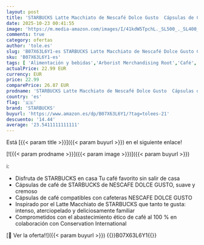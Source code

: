 ```yaml
---
layout: post
title: 'STARBUCKS Latte Macchiato de Nescafé Dolce Gusto  Cápsulas de Café 6 x 12  72 Cápsulas '
date: 2025-10-23 00:41:55
image: 'https://m.media-amazon.com/images/I/41kdW5TpchL._SL500_._SL400_.jpg'
comments: true
category: ofertas
author: 'tole.es'
slug: 'B07X63L6Y1-es STARBUCKS Latte Macchiato de Nescafé Dolce Gusto Cápsulas...'
sku: 'B07X63L6Y1-es'
tags: [ 'Alimentación y bebidas','Arborist Merchandising Root','Café','Café para Dolce Gusto','Café para máquinas Dolce Gusto','Café, té y bebidas','Cápsulas de café','Novedades en Alimentación y bebidas','Self Service','Special Features Stores','dd53b5bc-bcd1-4c9b-ab43-793ed912ccdd_0','dd53b5bc-bcd1-4c9b-ab43-793ed912ccdd_2401','dd53b5bc-bcd1-4c9b-ab43-793ed912ccdd_4501','dd53b5bc-bcd1-4c9b-ab43-793ed912ccdd_7301','dd53b5bc-bcd1-4c9b-ab43-793ed912ccdd_901','dolce','gusto','starbucks','🇪🇸', ]
actualPrice: 22.99 EUR
currency: EUR
price: 22.99
comparePrice: 26.87 EUR
prodname: 'STARBUCKS Latte Macchiato de Nescafé Dolce Gusto  Cápsulas de Café 6 x 12  72 Cápsulas '
country: 'es'
flag: '🇪🇸'
brand: 'STARBUCKS'
buyurl: 'https://www.amazon.es/dp/B07X63L6Y1/?tag=tolees-21'
descuento: '14.44'
average: '23.5411111111111'
---
```


Está [{{< param title >}}]({{< param buyurl >}}) en el siguiente enlace!

[![{{< param prodname >}}]({{< param image >}})]({{< param buyurl >}})

ℹ️:

- Disfruta de STARBUCKS en casa Tu café favorito sin salir de casa
- Cápsulas de café de STARBUCKS de NESCAFE DOLCE GUSTO, suave y cremoso
- Cápsulas de café compatibles con cafeteras NESCAFE DOLCE GUSTO
- Inspirado por el Latte Macchiato de STARBUCKS que tanto te gusta: intenso, aterciopelado y deliciosamente familiar
- Comprometidos con el abastecimiento ético de café al 100 % en colaboración con Conservation International

[🛒 Ver la oferta!!]({{< param buyurl >}})
{{<world>}}B07X63L6Y1{{</world>}}
